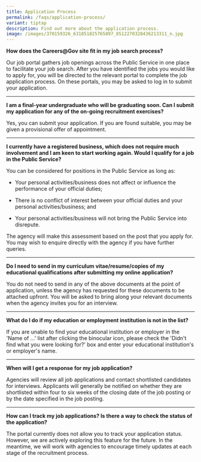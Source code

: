 ```yaml
---
title: Application Process
permalink: /faqs/application-process/
variant: tiptap
description: Find out more about the application process.
image: /images/370159326_631851825765897_8512270328436213311_n.jpg
---
```

<p><strong>How does the Careers@Gov site fit in my job search process?</strong>
</p>
<p>Our job portal gathers job openings across the Public Service in one place
to facilitate your job search. After you have identified the jobs you would
like to apply for, you will be directed to the relevant portal to complete
the job application process. On these portals, you may be asked to log
in to submit your application.</p>
<hr>
<p><strong>I am a final-year undergraduate who will be graduating soon. Can I submit my application for any of the on-going recruitment exercises?</strong>
</p>
<p>Yes, you can submit your application. If you are found suitable, you may
be given a provisional offer of appointment.</p>
<hr>
<p><strong>I currently have a registered business, which does not require much involvement and I am keen to start working again. Would I qualify for a job in the Public Service?</strong>
</p>
<p>You can be considered for positions in the Public Service as long as:</p>
<ul>
<li>
<p>Your personal activities/business does not affect or influence the performance
of your official duties;</p>
</li>
<li>
<p>There is no conflict of interest between your official duties and your
personal activities/business; and</p>
</li>
<li>
<p>Your personal activities/business will not bring the Public Service into
disrepute.</p>
</li>
</ul>
<p>The agency will make this assessment based on the post that you apply
for. You may wish to enquire directly with the agency if you have further
queries.</p>
<hr>
<p><strong>Do I need to send in my curriculum vitae/resume/copies of my educational qualifications after submitting my online application?</strong>
</p>
<p>You do not need to send in any of the above documents at the point of
application, unless the agency has requested for these documents to be
attached upfront. You will be asked to bring along your relevant documents
when the agency invites you for an interview.</p>
<hr>
<p><strong>What do I do if my education or employment institution is not in the list?</strong>
</p>
<p>If you are unable to find your educational institution or employer in
the 'Name of ...' list after clicking the binocular icon, please check
the 'Didn't find what you were looking for?' box and enter your educational
institution's or employer's name.</p>
<hr>
<p><strong>When will I get a response for my job application?</strong>
</p>
<p>Agencies will review all job applications and contact shortlisted candidates
for interviews. Applicants will generally be notified on whether they are
shortlisted within four to six weeks of the closing date of the job posting
or by the date specified in the job posting.</p>
<hr>
<p><strong>How can I track my job applications? Is there a way to check the status of the application?</strong>
</p>
<p>The portal currently does not allow you to track your application status.
However, we are actively exploring this feature for the future. In the
meantime, we will work with agencies to encourage timely updates at each
stage of the recruitment process.</p>
<p></p>